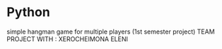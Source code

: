# Python
simple hangman game for multiple players (1st semester project)
TEAM PROJECT WITH : XEROCHEIMONA ELENI

